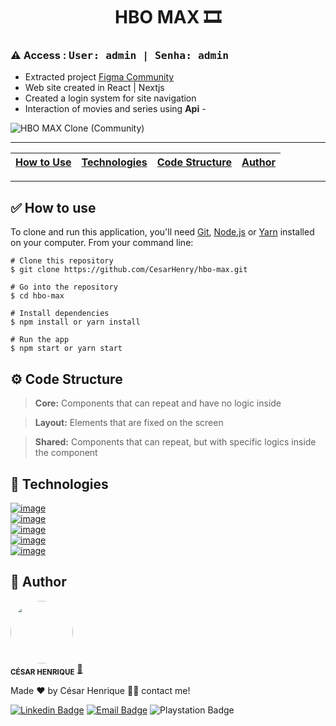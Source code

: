 <h1 align="center">HBO MAX 🎞</h1> 

<h3>⚠️ Access : <kbd>User: <kbd>admin</kbd> | Senha: <kbd>admin</kbd></kbd></h3>

* Extracted project <a href="https://www.figma.com/community/file/994715668716699770">Figma Community</a>
* Web site created in React | Nextjs
* Created a login system for site navigation
* Interaction of movies and series using **Api** - <a href="https://developers.themoviedb.org/3/getting-started/introduction"><img src="https://www.themoviedb.org/assets/2/v4/logos/v2/blue_long_1-8ba2ac31f354005783fab473602c34c3f4fd207150182061e425d366e4f34596.svg" width="120" height="10"></a>


![HBO MAX Clone (Community)](https://user-images.githubusercontent.com/86115647/187293584-1effebc6-b703-44f0-86e5-3c68896f39e7.png)

---

|[How to Use](#how-to-use)| [Technologies](#technologies)         |[Code Structure](#code-structure)  | [Author](#author)                     |                   
|---:                     | :-------                              |:--                                | :-------                              |


---

<a id="how-to-use"></a><h2>✅ How to use</h2>
<p>To clone and run this application, you'll need <a href="https://git-scm.com/" target="_blank">Git</a>, <a href="https://nodejs.org/en/" target="_blank">Node.js</a> or <a href="https://yarnpkg.com/getting-started" target="_blank">Yarn</a> installed on your computer. From your command line:</p>

```
# Clone this repository
$ git clone https://github.com/CesarHenry/hbo-max.git

# Go into the repository
$ cd hbo-max

# Install dependencies
$ npm install or yarn install

# Run the app
$ npm start or yarn start
```


<a id="code-structure"></a><h2>⚙️ Code Structure</h2>
> **Core:** Components that can repeat and have no logic inside

> **Layout:** Elements that are fixed on the screen

> **Shared:** Components that can repeat, but with specific logics inside the component


<a id="technologies"></a><h2>🚀 Technologies</h2>
<a href="https://pt-br.reactjs.org/" target="_blank">
![image](https://img.shields.io/badge/React-20232A?style=for-the-badge&logo=react&logoColor=61DAFB)
</a></br>
<a href="https://www.typescriptlang.org/docs/" target="_blank">
![image](https://img.shields.io/badge/TypeScript-007ACC?style=for-the-badge&logo=typescript&logoColor=white)
</a></br>
<a href="https://styled-components.com/" target="_blank">
![image](https://img.shields.io/badge/styled--components-DB7093?style=for-the-badge&logo=styled-components&logoColor=white)
</a></br>
<a href="https://www.javascript.com/" target="_blank">
![image](https://img.shields.io/badge/JavaScript-F7DF1E?style=for-the-badge&logo=javascript&logoColor=black)
</a></br>
<a href="https://reactrouter.com/en/main" target="_blank">
![image](https://img.shields.io/badge/React_Router-CA4245?style=for-the-badge&logo=react-router&logoColor=white)
</a>

<a id="author"><h2>📝 Author</h2>
 <img style="border-radius: 50%;" src="https://avatars.githubusercontent.com/u/86115647?s=96&v=4" width="100px;" alt=""/>
 <br />
 <sub><b>CÉSAR HENRIQUE</b></sub></a> <a href="https://github.com/CesarHenry" title="github">🚀</a>


Made ❤️ by César Henrique 👋🏽 contact me!

[![Linkedin Badge](https://img.shields.io/badge/-César-blue?style=flat-square&logo=Linkedin&logoColor=white&link=https://www.linkedin.com/in/cesar-henry/)](https://www.linkedin.com/in/cesar-henry/) 
[![Email Badge](https://img.shields.io/badge/-cesar_rasec89@hotmail.com-c14438?style=flat-square&logo=Gmail&logoColor=white&link=mailto:cesar_rasec89@hotmail.com)](mailto:cesar_rasec89@hotmail.com)
![Playstation Badge](https://img.shields.io/badge/XMagnos-003791?style=flat-square&logo=playstation&logoColor=white&link=https://www.playstation.com/pt-br/playstation-network/)
